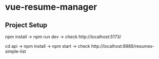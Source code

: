# vue-resume-manager

## Project Setup
npm install ->
npm run dev ->
check http://localhost:5173/

cd api ->
npm install ->
npm start ->
check http://localhost:8888/resumes-simple-list
